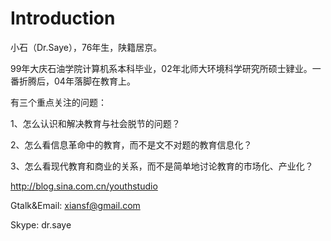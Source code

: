 # Introduction #

小石（Dr.Saye），76年生，陕籍居京。

99年大庆石油学院计算机系本科毕业，02年北师大环境科学研究所硕士肄业。一番折腾后，04年落脚在教育上。

有三个重点关注的问题：


1、怎么认识和解决教育与社会脱节的问题？


2、怎么看信息革命中的教育，而不是文不对题的教育信息化？


3、怎么看现代教育和商业的关系，而不是简单地讨论教育的市场化、产业化？


http://blog.sina.com.cn/youthstudio


Gtalk&Email: xiansf@gmail.com

Skype: dr.saye